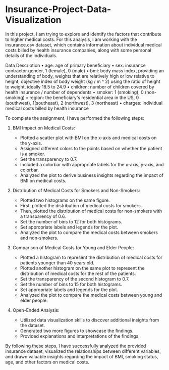 # Insurance-Project-Data-Visualization
In this project, I am trying to explore and identify the factors that contribute to higher medical costs. For this analysis, I am working with the insurance.csv dataset, which contains information about individual medical costs billed by health insurance companies, along with some personal details of the individuals.

Data Description
• age: age of primary beneficiary
• sex: insurance contractor gender, 1 (female), 0 (male)
• bmi: body mass index, providing an understanding of body, weights
that are relatively high or low relative to height, objective index of body
weight (kg / m ^ 2) using the ratio of height to weight, ideally 18.5 to
24.9
• children: number of children covered by health insurance / number of
dependents
• smoker: 1 (smoking), 0 (non-smoking)
• region: the beneficiary's residential area in the US,
0 (southwest), 1(southeast), 2 (northwest), 3 (northeast)
• charges: individual medical costs billed by health insurance

To complete the assignment, I have performed the following steps:

1. BMI Impact on Medical Costs:
   - Plotted a scatter plot with BMI on the x-axis and medical costs on the y-axis.
   - Assigned different colors to the points based on whether the patient is a smoker.
   - Set the transparency to 0.7.
   - Included a colorbar with appropriate labels for the x-axis, y-axis, and colorbar.
   - Analyzed the plot to derive business insights regarding the impact of BMI on medical costs.

2. Distribution of Medical Costs for Smokers and Non-Smokers:
   - Plotted two histograms on the same figure.
   - First, plotted the distribution of medical costs for smokers.
   - Then, plotted the distribution of medical costs for non-smokers with a transparency of 0.6.
   - Set the number of bins to 12 for both histograms.
   - Set appropriate labels and legends for the plot.
   - Analyzed the plot to compare the medical costs between smokers and non-smokers.

3. Comparison of Medical Costs for Young and Elder People:
   - Plotted a histogram to represent the distribution of medical costs for patients younger than 40 years old.
   - Plotted another histogram on the same plot to represent the distribution of medical costs for the rest of the patients.
   - Set the transparency of the second histogram to 0.7.
   - Set the number of bins to 15 for both histograms.
   - Set appropriate labels and legends for the plot.
   - Analyzed the plot to compare the medical costs between young and elder people.

4. Open-Ended Analysis:
   - Utilized data visualization skills to discover additional insights from the dataset.
   - Generated two more figures to showcase the findings.
   - Provided explanations and interpretations of the findings.

By following these steps, I have successfully analyzed the provided insurance dataset, visualized the relationships between different variables, and drawn valuable insights regarding the impact of BMI, smoking status, age, and other factors on medical costs.